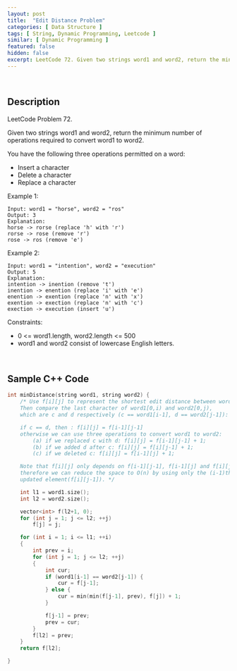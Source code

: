 ```yaml
---
layout: post
title:  "Edit Distance Problem"
categories: [ Data Structure ]
tags: [ String, Dynamic Programming, Leetcode ]
similar: [ Dynamic Programming ]
featured: false
hidden: false
excerpt: LeetCode 72. Given two strings word1 and word2, return the minimum number of operations required to convert word1 to word2.
---
```


<br />

## Description

LeetCode Problem 72. 

Given two strings word1 and word2, return the minimum number of operations required to convert word1 to word2.

You have the following three operations permitted on a word:

* Insert a character
* Delete a character
* Replace a character
 

Example 1:
```
Input: word1 = "horse", word2 = "ros"
Output: 3
Explanation: 
horse -> rorse (replace 'h' with 'r')
rorse -> rose (remove 'r')
rose -> ros (remove 'e')
```

Example 2:
```
Input: word1 = "intention", word2 = "execution"
Output: 5
Explanation: 
intention -> inention (remove 't')
inention -> enention (replace 'i' with 'e')
enention -> exention (replace 'n' with 'x')
exention -> exection (replace 'n' with 'c')
exection -> execution (insert 'u')
```

Constraints:

* 0 <= word1.length, word2.length <= 500
* word1 and word2 consist of lowercase English letters.


<br />

## Sample C++ Code


```c
int minDistance(string word1, string word2) {
    /* Use f[i][j] to represent the shortest edit distance between word1[0,i) and word2[0, j). 
    Then compare the last character of word1[0,i) and word2[0,j), 
    which are c and d respectively (c == word1[i-1], d == word2[j-1]):

    if c == d, then : f[i][j] = f[i-1][j-1]
    otherwise we can use three operations to convert word1 to word2:
        (a) if we replaced c with d: f[i][j] = f[i-1][j-1] + 1;
        (b) if we added d after c: f[i][j] = f[i][j-1] + 1;
        (c) if we deleted c: f[i][j] = f[i-1][j] + 1;

    Note that f[i][j] only depends on f[i-1][j-1], f[i-1][j] and f[i][j-1], 
    therefore we can reduce the space to O(n) by using only the (i-1)th array and previous 
    updated element(f[i][j-1]). */

    int l1 = word1.size();
    int l2 = word2.size();

    vector<int> f(l2+1, 0);
    for (int j = 1; j <= l2; ++j)
        f[j] = j;

    for (int i = 1; i <= l1; ++i)
    {
        int prev = i;
        for (int j = 1; j <= l2; ++j)
        {
            int cur;
            if (word1[i-1] == word2[j-1]) {
                cur = f[j-1];
            } else {
                cur = min(min(f[j-1], prev), f[j]) + 1;
            }

            f[j-1] = prev;
            prev = cur;
        }
        f[l2] = prev;
    }
    return f[l2];

}  
```

